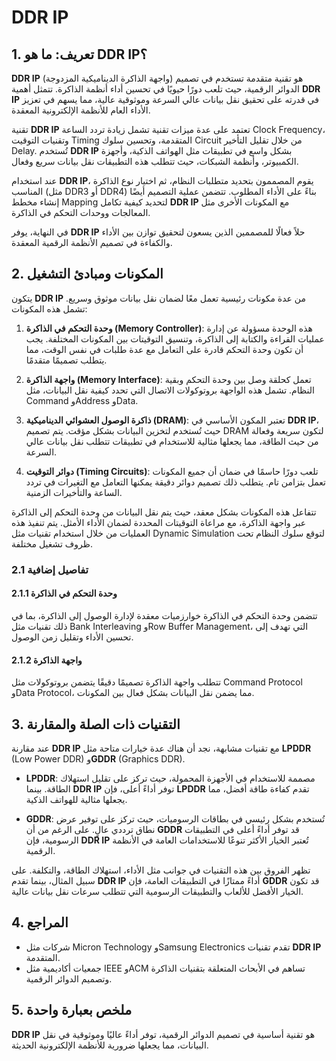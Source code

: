 # DDR IP

## 1. تعريف: ما هو **DDR IP**؟
**DDR IP** (واجهة الذاكرة الديناميكية المزدوجة) هو تقنية متقدمة تستخدم في تصميم الدوائر الرقمية، حيث تلعب دورًا حيويًا في تحسين أداء أنظمة الذاكرة. تتمثل أهمية **DDR IP** في قدرته على تحقيق نقل بيانات عالي السرعة وموثوقية عالية، مما يسهم في تعزيز الأداء العام للأنظمة الإلكترونية المعقدة. 

تقنية **DDR IP** تعتمد على عدة ميزات تقنية تشمل زيادة تردد الساعة Clock Frequency، وتقنيات التوقيت Timing المتقدمة، وتحسين سلوك Circuit من خلال تقليل التأخير Delay. تُستخدم **DDR IP** بشكل واسع في تطبيقات مثل الهواتف الذكية، وأجهزة الكمبيوتر، وأنظمة الشبكات، حيث تتطلب هذه التطبيقات نقل بيانات سريع وفعال. 

عند استخدام **DDR IP**، يقوم المصممون بتحديد متطلبات النظام، ثم اختيار نوع الذاكرة المناسب (مثل DDR3 أو DDR4) بناءً على الأداء المطلوب. تتضمن عملية التصميم أيضًا إنشاء مخطط Mapping لتحديد كيفية تكامل **DDR IP** مع المكونات الأخرى مثل المعالجات ووحدات التحكم في الذاكرة. 

في النهاية، يوفر **DDR IP** حلاً فعالًا للمصممين الذين يسعون لتحقيق توازن بين الأداء والكفاءة في تصميم الأنظمة الرقمية المعقدة.

## 2. المكونات ومبادئ التشغيل
يتكون **DDR IP** من عدة مكونات رئيسية تعمل معًا لضمان نقل بيانات موثوق وسريع. تشمل هذه المكونات:

1. **وحدة التحكم في الذاكرة (Memory Controller)**: هذه الوحدة مسؤولة عن إدارة عمليات القراءة والكتابة إلى الذاكرة، وتنسيق التوقيتات بين المكونات المختلفة. يجب أن تكون وحدة التحكم قادرة على التعامل مع عدة طلبات في نفس الوقت، مما يتطلب تصميمًا متقدمًا.

2. **واجهة الذاكرة (Memory Interface)**: تعمل كحلقة وصل بين وحدة التحكم وبقية النظام. تشمل هذه الواجهة بروتوكولات الاتصال التي تحدد كيفية نقل البيانات، مثل Command وAddress وData.

3. **ذاكرة الوصول العشوائي الديناميكية (DRAM)**: تعتبر المكون الأساسي في **DDR IP**، حيث تُستخدم لتخزين البيانات بشكل مؤقت. يتم تصميم DRAM لتكون سريعة وفعالة من حيث الطاقة، مما يجعلها مثالية للاستخدام في تطبيقات تتطلب نقل بيانات عالي السرعة.

4. **دوائر التوقيت (Timing Circuits)**: تلعب دورًا حاسمًا في ضمان أن جميع المكونات تعمل بتزامن تام. يتطلب ذلك تصميم دوائر دقيقة يمكنها التعامل مع التغيرات في تردد الساعة والتأخيرات الزمنية.

تتفاعل هذه المكونات بشكل معقد، حيث يتم نقل البيانات من وحدة التحكم إلى الذاكرة عبر واجهة الذاكرة، مع مراعاة التوقيتات المحددة لضمان الأداء الأمثل. يتم تنفيذ هذه العمليات من خلال استخدام تقنيات مثل Dynamic Simulation لتوقع سلوك النظام تحت ظروف تشغيل مختلفة.

### 2.1 تفاصيل إضافية
#### 2.1.1 وحدة التحكم في الذاكرة
تتضمن وحدة التحكم في الذاكرة خوارزميات معقدة لإدارة الوصول إلى الذاكرة، بما في ذلك تقنيات مثل Bank Interleaving وRow Buffer Management، التي تهدف إلى تحسين الأداء وتقليل زمن الوصول.

#### 2.1.2 واجهة الذاكرة
تتطلب واجهة الذاكرة تصميمًا دقيقًا يتضمن بروتوكولات مثل Command Protocol وData Protocol، مما يضمن نقل البيانات بشكل فعال بين المكونات.

## 3. التقنيات ذات الصلة والمقارنة
عند مقارنة **DDR IP** مع تقنيات مشابهة، نجد أن هناك عدة خيارات متاحة مثل **LPDDR** (Low Power DDR) و**GDDR** (Graphics DDR). 

- **LPDDR**: مصممة للاستخدام في الأجهزة المحمولة، حيث تركز على تقليل استهلاك الطاقة. بينما **DDR IP** توفر أداءً أعلى، فإن **LPDDR** تقدم كفاءة طاقة أفضل، مما يجعلها مثالية للهواتف الذكية.

- **GDDR**: تُستخدم بشكل رئيسي في بطاقات الرسوميات، حيث تركز على توفير عرض نطاق ترددي عالٍ. على الرغم من أن **GDDR** قد توفر أداءً أعلى في التطبيقات الرسومية، فإن **DDR IP** تُعتبر الخيار الأكثر تنوعًا للاستخدامات العامة في الأنظمة الرقمية.

تظهر الفروق بين هذه التقنيات في جوانب مثل الأداء، استهلاك الطاقة، والتكلفة. على سبيل المثال، بينما تقدم **DDR IP** أداءً ممتازًا في التطبيقات العامة، فإن **GDDR** قد تكون الخيار الأفضل للألعاب والتطبيقات الرسومية التي تتطلب سرعات نقل بيانات عالية.

## 4. المراجع
- شركات مثل Micron Technology وSamsung Electronics تقدم تقنيات **DDR IP** المتقدمة.
- جمعيات أكاديمية مثل IEEE وACM تساهم في الأبحاث المتعلقة بتقنيات الذاكرة وتصميم الدوائر الرقمية.

## 5. ملخص بعبارة واحدة
**DDR IP** هو تقنية أساسية في تصميم الدوائر الرقمية، توفر أداءً عاليًا وموثوقية في نقل البيانات، مما يجعلها ضرورية للأنظمة الإلكترونية الحديثة.